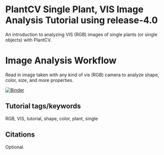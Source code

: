 # PlantCV Single Plant, VIS Image Analysis Tutorial using release-4.0

An introduction to analyzing VIS (RGB) images of single plants (or single objects) with PlantCV.

# Image Analysis Workflow

Read in image taken with any kind of vis (RGB) camera to analyze shape, color, size, and more properties. 


[![Binder](https://mybinder.org/badge_logo.svg)](https://mybinder.org/v2/gh/danforthcenter/plantcv-tutorial-v4-VIS-single-plant/HEAD?labpath=index.ipynb)

## Tutorial tags/keywords

RGB, VIS, tutorial, shape, color, plant, single

## Citations

Optional.
